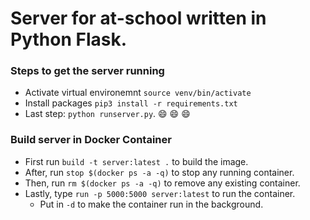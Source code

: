 # Server for at-school written in Python Flask.

### Steps to get the server running

* Activate virtual environemnt `source venv/bin/activate`
* Install packages `pip3 install -r requirements.txt`
* Last step: `python runserver.py`. :smile: :smile: :smile:

### Build server in Docker Container
*   First run `build -t server:latest .` to build the image.
*   After, run `stop $(docker ps -a -q)` to stop any running container.
*   Then, run `rm $(docker ps -a -q)` to remove any existing container.
*   Lastly, type `run -p 5000:5000 server:latest` to run the container. 
    *   Put in `-d` to make the container run in the background.
